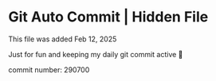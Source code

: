 # Git Auto Commit | Hidden File

This file was added Feb 12, 2025

Just for fun and keeping my daily git commit active 🤪

commit number: 290700

